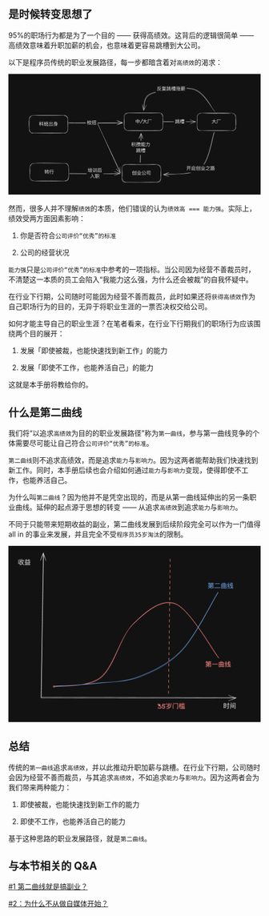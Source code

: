 ## 是时候转变思想了

95%的职场行为都是为了一个目的 —— 获得高绩效。这背后的逻辑很简单 —— 高绩效意味着升职加薪的机会，也意味着更容易跳槽到大公司。

以下是程序员传统的职业发展路径，每一步都暗含着对`高绩效`的渴求：

![传统发展路径](/imgs/first-curve.jpeg)

然而，很多人并不理解`绩效`的本质，他们错误的认为`绩效高 === 能力强`。实际上，绩效受两方面因素影响：

1. 你是否符合`公司评价“优秀”的标准`

2. 公司的经营状况

`能力强`只是`公司评价“优秀”的标准`中参考的一项指标。当公司因为经营不善裁员时，不清楚这一本质的员工会陷入“我能力这么强，为什么还会被裁”的自我怀疑中。

在行业下行期，公司随时可能因为经营不善而裁员，此时如果还将`获得高绩效`作为自己职场行为的目的，无异于将职业生涯的一票否决权交给公司。

如何才能主导自己的职业生涯？在笔者看来，在行业下行期我们的职场行为应该围绕两个目的展开：

1. 发展「即使被裁，也能快速找到新工作」的能力

2. 发展「即使不工作，也能养活自己」的能力

这就是本手册将教给你的。

## 什么是第二曲线

我们将“以追求`高绩效`为目的的职业发展路径”称为`第一曲线`，参与第一曲线竞争的个体需要尽可能让自己符合`公司评价“优秀”的标准`。

`第二曲线`则不追求高绩效，而是追求`能力`与`影响力`。因为这两者能帮助我们快速找到新工作。同时，本手册后续也会介绍如何通过`能力`与`影响力`变现，使得即使不工作，也能养活自己。

为什么叫`第二曲线`？因为他并不是凭空出现的，而是从第一曲线延伸出的另一条职业曲线。延伸的起点源于思想的转变 —— 从追求`高绩效`到追求`能力`与`影响力`。

不同于只能带来短期收益的副业，第二曲线发展到后续阶段完全可以作为一门值得 all in 的事业来发展，并且完全不受`程序员35岁淘汰`的限制。

![第一曲线与第二曲线比较](/imgs/compare.png)

## 总结

传统的`第一曲线`追求`高绩效`，并以此推动升职加薪与跳槽。在行业下行期，公司随时会因为经营不善而裁员，与其追求`高绩效`，不如追求`能力`与`影响力`。因为这两者会为我们带来两种能力：

1. 即使被裁，也能快速找到新工作的能力

2. 即使不工作，也能养活自己的能力

基于这种思路的职业发展路径，就是`第二曲线`。

## 与本节相关的 Q&A

[#1 第二曲线就是搞副业？](/docs/qa/qa1.md#_1-第二曲线就是搞副业)

[#2：为什么不从做自媒体开始？](/docs/qa/qa1.md#_2-为什么不从做自媒体开始)
